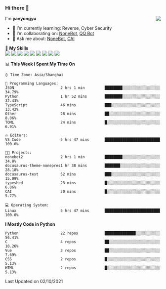 ### Hi there 👋

<a href="#">
  <img align="right" src="https://github-readme-stats.vercel.app/api?username=yanyongyu&count_private=true&show_icons=true&bg_color=15,f2f7fd,E0EAFC" />
</a>

I'm **yanyongyu**

- 🌱 I’m currently learning: Reverse, Cyber Security
- 👯 I’m collaborating on: [NoneBot](https://github.com/nonebot), [QQ Bot](https://github.com/Mrs4s/go-cqhttp)
- 💬 Ask me about: [NoneBot](https://github.com/nonebot), [CAI](https://github.com/cscs181/CAI)

🌟 **My Skills**  
![](https://img.shields.io/badge/-Python-3e74a2?style=flat-square&logo=Python&logoColor=fff)
![](https://img.shields.io/badge/-Node.js-339933?style=flat-square&logo=Node.js&logoColor=fff)
![](https://img.shields.io/badge/-Vue-4fc08d?style=flat-square&logo=Vue.js&logoColor=fff)
![](https://img.shields.io/badge/-React-2d98ce?style=flat-square&logo=React&logoColor=fff)
![](https://img.shields.io/badge/-Docker-2496ED?style=flat-square&logo=Docker&logoColor=fff)
![](https://img.shields.io/badge/-Linux-000000?style=flat-square&logo=Linux&logoColor=fff)
![](https://img.shields.io/badge/-MySQL-4479A1?style=flat-square&logo=MySQL&logoColor=fff)
![](https://img.shields.io/badge/-Redis-DC382D?style=flat-square&logo=Redis&logoColor=fff)
![](https://img.shields.io/badge/-MongoDB-47A248?style=flat-square&logo=MongoDB&logoColor=fff)

<!--START_SECTION:waka-->
📊 **This Week I Spent My Time On** 

```text
⌚︎ Time Zone: Asia/Shanghai

💬 Programming Languages: 
JSON                     2 hrs 1 min         ████████░░░░░░░░░░░░░░░░░   34.79% 
Python                   1 hr 52 mins        ████████░░░░░░░░░░░░░░░░░   32.43% 
TypeScript               46 mins             ███░░░░░░░░░░░░░░░░░░░░░░   13.42% 
Other                    28 mins             ██░░░░░░░░░░░░░░░░░░░░░░░   8.06% 
TOML                     24 mins             █░░░░░░░░░░░░░░░░░░░░░░░░   6.91%

🔥 Editors: 
VS Code                  5 hrs 47 mins       █████████████████████████   100.0%

🐱‍💻 Projects: 
nonebot2                 2 hrs 1 min         ████████░░░░░░░░░░░░░░░░░   34.8% 
docusaurus-theme-nonepres1 hr 38 mins        ███████░░░░░░░░░░░░░░░░░░   28.18% 
docusaurus-test          52 mins             ███░░░░░░░░░░░░░░░░░░░░░░   15.09% 
typeshed                 23 mins             █░░░░░░░░░░░░░░░░░░░░░░░░   6.86% 
CAI                      20 mins             █░░░░░░░░░░░░░░░░░░░░░░░░   5.77%

💻 Operating System: 
Linux                    5 hrs 47 mins       █████████████████████████   100.0%

```

**I Mostly Code in Python** 

```text
Python                   22 repos            ██████████████░░░░░░░░░░░   56.41% 
C                        4 repos             ██░░░░░░░░░░░░░░░░░░░░░░░   10.26% 
Vue                      3 repos             ██░░░░░░░░░░░░░░░░░░░░░░░   7.69% 
CSS                      2 repos             █░░░░░░░░░░░░░░░░░░░░░░░░   5.13% 
HTML                     2 repos             █░░░░░░░░░░░░░░░░░░░░░░░░   5.13%

```



 Last Updated on 02/10/2021
<!--END_SECTION:waka-->
